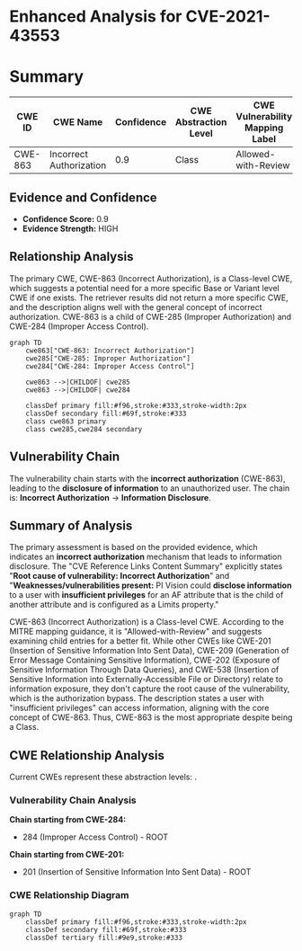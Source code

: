# Enhanced Analysis for CVE-2021-43553

# Summary
| CWE ID | CWE Name | Confidence | CWE Abstraction Level | CWE Vulnerability Mapping Label | CWE-Vulnerability Mapping Notes |
|---|---|---|---|---|---|
| CWE-863 | Incorrect Authorization | 0.9 | Class | Allowed-with-Review | Primary CWE |

## Evidence and Confidence

*   **Confidence Score:** 0.9
*   **Evidence Strength:** HIGH

## Relationship Analysis
The primary CWE, CWE-863 (Incorrect Authorization), is a Class-level CWE, which suggests a potential need for a more specific Base or Variant level CWE if one exists. The retriever results did not return a more specific CWE, and the description aligns well with the general concept of incorrect authorization. CWE-863 is a child of CWE-285 (Improper Authorization) and CWE-284 (Improper Access Control).

```mermaid
graph TD
    cwe863["CWE-863: Incorrect Authorization"]
    cwe285["CWE-285: Improper Authorization"]
    cwe284["CWE-284: Improper Access Control"]
    
    cwe863 -->|CHILDOF| cwe285
    cwe863 -->|CHILDOF| cwe284
    
    classDef primary fill:#f96,stroke:#333,stroke-width:2px
    classDef secondary fill:#69f,stroke:#333
    class cwe863 primary
    class cwe285,cwe284 secondary
```

## Vulnerability Chain
The vulnerability chain starts with the **incorrect authorization** (CWE-863), leading to the **disclosure of information** to an unauthorized user. The chain is: **Incorrect Authorization** -> **Information Disclosure**.

## Summary of Analysis
The primary assessment is based on the provided evidence, which indicates an **incorrect authorization** mechanism that leads to information disclosure. The "CVE Reference Links Content Summary" explicitly states "**Root cause of vulnerability: Incorrect Authorization**" and "**Weaknesses/vulnerabilities present:** PI Vision could **disclose information** to a user with **insufficient privileges** for an AF attribute that is the child of another attribute and is configured as a Limits property."

CWE-863 (Incorrect Authorization) is a Class-level CWE. According to the MITRE mapping guidance, it is "Allowed-with-Review" and suggests examining child entries for a better fit. While other CWEs like CWE-201 (Insertion of Sensitive Information Into Sent Data), CWE-209 (Generation of Error Message Containing Sensitive Information), CWE-202 (Exposure of Sensitive Information Through Data Queries), and CWE-538 (Insertion of Sensitive Information into Externally-Accessible File or Directory) relate to information exposure, they don't capture the root cause of the vulnerability, which is the authorization bypass. The description states a user with "insufficient privileges" can access information, aligning with the core concept of CWE-863. Thus, CWE-863 is the most appropriate despite being a Class.


## CWE Relationship Analysis

Current CWEs represent these abstraction levels: .


### Vulnerability Chain Analysis

**Chain starting from CWE-284:**
- 284 (Improper Access Control) - ROOT


**Chain starting from CWE-201:**
- 201 (Insertion of Sensitive Information Into Sent Data) - ROOT



### CWE Relationship Diagram

```mermaid
graph TD
    classDef primary fill:#f96,stroke:#333,stroke-width:2px
    classDef secondary fill:#69f,stroke:#333
    classDef tertiary fill:#9e9,stroke:#333
```